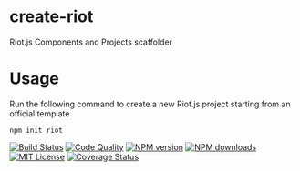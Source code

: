 # create-riot

Riot.js Components and Projects scaffolder

# Usage

Run the following command to create a new Riot.js project starting from an official template

```
npm init riot
```

[![Build Status][ci-image]][ci-url]
[![Code Quality][qlty-image]][qlty-url]
[![NPM version][npm-version-image]][npm-url]
[![NPM downloads][npm-downloads-image]][npm-url]
[![MIT License][license-image]][license-url]
[![Coverage Status][coverage-image]][coverage-url]

[ci-image]: https://img.shields.io/github/actions/workflow/status/riot/create-riot/test.yml?style=flat-square
[ci-url]: https://github.com/riot/create-riot/actions
[license-image]: http://img.shields.io/badge/license-MIT-000000.svg?style=flat-square
[license-url]: LICENSE
[npm-version-image]: http://img.shields.io/npm/v/create-riot.svg?style=flat-square
[npm-downloads-image]: http://img.shields.io/npm/dm/create-riot.svg?style=flat-square
[npm-url]: https://npmjs.org/package/create-riot
[coverage-image]: https://qlty.sh/gh/riot/projects/create-riot/coverage.svg
[coverage-url]: https://qlty.sh/gh/riot/projects/create-riot
[qlty-image]: https://qlty.sh/gh/riot/projects/create-riot/maintainability.svg
[qlty-url]: https://qlty.sh/gh/riot/projects/create-riot

